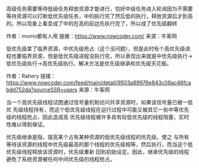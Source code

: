高级任务需要等待低级任务释放资源才能进行，恰好中级任务进入轮询因为不需要等待资源可以打断低优先级任务，中的执行完了然后低的执行，释放资源后才到高的。所以现象上看变成了中的在高的前边先执行完了，所以成了优先级翻转

作者：momo都有人用
链接：https://www.nowcoder.com/
来源：牛客网



低优先级拿了临界资源，中优先级抢占（这个没问题），但是此时有个高优先级进程也要临界资源，但是低优先级进程没执行完，所以表现出来就是中优先级执行->低优先级执行->高优先级执行。解决方法是优先级继承和优先级天花板。

作者：Rahery
链接：https://www.nowcoder.com/feed/main/detail/9503a89976e843c08ac46fcabdd752da?sourceSSR=users
来源：牛客网



当一个高优先级线程试图通过信号量机制访问共享资源时，如果该信号量已被一低优 先级线程持有，而这个低优先级线程在运行过程中可能又被其它一些中等优先级的线程抢占，因此造成高 优先级线程被许多具有较低优先级的线程阻塞，实时性难以得到保证。



优先级继承是指，提高某个占有某种资源的低优先级线程的优先级，使之 与所有等待该资源的线程中优先级最高的那个线程的优先级相等，然后执行，而当这个低优先级线程释放该资源时，优先级重新 回到初始设定。因此，继承优先级的线程避免了系统资源被任何中间优先级的线程抢占。